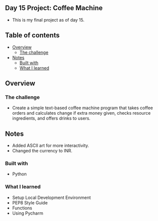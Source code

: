 ## Day 15 Project: Coffee Machine
- This is my final project as of day 15.

## Table of contents

- [Overview](#overview)
  - [The challenge](#the-challenge)
- [Notes](#notes)
  - [Built with](#built-with)
  - [What I learned](#what-i-learned)

## Overview

### The challenge

- Create a simple text-based coffee machine program that takes coffee orders and calculates change if extra money given, checks resource ingredients, and offers drinks to users.

## Notes
- Added ASCII art for more interactivity.
- Changed the currency to INR.

### Built with

- Python

### What I learned
- Setup Local Development Environment
- PEP8 Style Guide
- Functions
- Using Pycharm